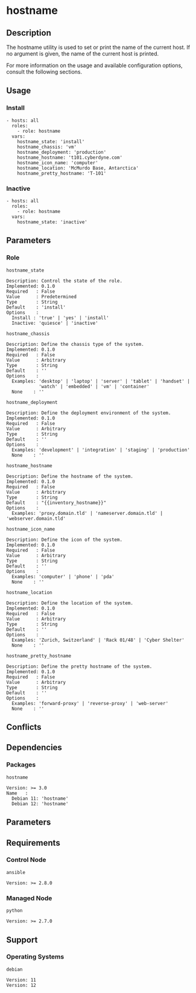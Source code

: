 # hostname

## Description

The hostname utility is used to set or print the name of the current host.
If no argument is given, the name of the current host is printed.

For more information on the usage and available configuration options,
consult the following sections.

## Usage

### Install

```
- hosts: all
  roles:
    - role: hostname
  vars:
    hostname_state: 'install'
    hostname_chassis: 'vm'
    hostname_deployment: 'production'
    hostname_hostname: 't101.cyberdyne.com'
    hostname_icon_name: 'computer'
    hostname_location: 'McMurdo Base, Antarctica'
    hostname_pretty_hostname: 'T-101'
```

### Inactive

```
- hosts: all
  roles:
    - role: hostname
  vars:
    hostname_state: 'inactive'
```

## Parameters

### Role

`hostname_state`

    Description: Control the state of the role.
    Implemented: 0.1.0
    Required   : False
    Value      : Predetermined
    Type       : String
    Default    : 'install'
    Options    :
      Install : 'true' | 'yes' | 'install'
      Inactive: 'quiesce' | 'inactive'

`hostname_chassis`

    Description: Define the chassis type of the system.
    Implemented: 0.1.0
    Required   : False
    Value      : Arbitrary
    Type       : String
    Default    : ''
    Options    :
      Examples: 'desktop' | 'laptop' | 'server' | 'tablet' | 'handset' |
                'watch' | 'embedded' | 'vm' | 'container'
      None    : ''

`hostname_deployment`

    Description: Define the deployment environment of the system.
    Implemented: 0.1.0
    Required   : False
    Value      : Arbitrary
    Type       : String
    Default    : ''
    Options    :
      Examples: 'development' | 'integration' | 'staging' | 'production'
      None    : ''

`hostname_hostname`

    Description: Define the hostname of the system.
    Implemented: 0.1.0
    Required   : False
    Value      : Arbitrary
    Type       : String
    Default    : "{{inventory_hostname}}"
    Options    :
      Examples: 'proxy.domain.tld' | 'nameserver.domain.tld' | 'webserver.domain.tld'

`hostname_icon_name`

    Description: Define the icon of the system.
    Implemented: 0.1.0
    Required   : False
    Value      : Arbitrary
    Type       : String
    Default    : ''
    Options    :
      Examples: 'computer' | 'phone' | 'pda'
      None    : ''

`hostname_location`

    Description: Define the location of the system.
    Implemented: 0.1.0
    Required   : False
    Value      : Arbitrary
    Type       : String
    Default    : ''
    Options    :
      Examples: 'Zurich, Switzerland' | 'Rack 01/48' | 'Cyber Shelter'
      None    : ''

`hostname_pretty_hostname`

    Description: Define the pretty hostname of the system.
    Implemented: 0.1.0
    Required   : False
    Value      : Arbitrary
    Type       : String
    Default    : ''
    Options    :
      Examples: 'forward-proxy' | 'reverse-proxy' | 'web-server'
      None    : ''

## Conflicts

## Dependencies

### Packages

`hostname`

    Version: >= 3.0
    Name   :
      Debian 11: 'hostname'
      Debian 12: 'hostname'

## Parameters

## Requirements

### Control Node

`ansible`

    Version: >= 2.8.0

### Managed Node

`python`

    Version: >= 2.7.0

## Support

### Operating Systems

`debian`

    Version: 11
    Version: 12
